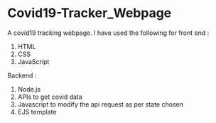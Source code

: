 # Covid19-Tracker_Webpage
A covid19 tracking webpage. 
I have used the following for front end : 
  1. HTML 
  2. CSS
  3. JavaScript

Backend : 
  1. Node.js
  2. APIs to get covid data
  3. Javascript to modify the api request as per state chosen
  4. EJS template
  
